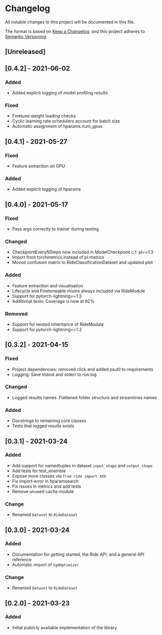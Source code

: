 # Changelog
All notable changes to this project will be documented in this file.

The format is based on [Keep a Changelog](https://keepachangelog.com/en/1.0.0/),
and this project adheres to [Semantic Versioning](https://semver.org/spec/v2.0.0.html).

## [Unreleased]

## [0.4.2] - 2021-06-02
### Added
- Added explicit logging of model profiling results

### Fixed
- Finetune weight loading checks
- Cyclic learning rate schedulers account for batch size
- Automatic assignment of hparams.num_gpus

## [0.4.1] - 2021-05-27
### Fixed
- Feature extraction on GPU

### Added
- Added explicit logging of hparams

## [0.4.0] - 2021-05-17
### Fixed
- Pass args correctly to trainer during testing

### Changed
- CheckpointEveryNSteps now included in ModelCheckpoint c.f. pl==1.3
- Import from torchmetrics instead of pl.metrics 
- Moved confusion matrix to RideClassificationDataset and updated plot

### Added
- Feature extraction and visualisation
- Lifecycle and Finetuneable mixins always included via RideModule
- Support for pytorch-lightning==1.3
- Additional tests: Coverage is now at 92%

### Removed
- Support for nested inheritance of RideModule
- Support for pytorch-lightning==1.2


## [0.3.2] - 2021-04-15
### Fixed
- Project dependencies: removed click and added psutil to requirements
- Logging: Save stdout and stderr to run.log

### Changed
- Logged results names. Flattened folder structure and streamlines names

### Added
- Docstrings to remaining core classes
- Tests that logged results exists


## [0.3.1] - 2021-03-24
### Added
- Add support for namedtuples in dataset `input_shape` and `output_shape`
- Add tests for test_enemble
- Expose more classes via `from ride import XXX`
- Fix import-error in hparamsearch
- Fix issues in metrics and add tests
- Remove unused cache module

### Change
- Renamed `Dataset` to `RideDataset`


## [0.3.0] - 2021-03-24
### Added
- Documentation for getting started, the Ride API, and a general API reference
- Automatic import of `SgdOptimizer`

### Change
- Renamed `Dataset` to `RideDataset`


## [0.2.0] - 2021-03-23
### Added
- Initial publicly available implementation of the library
